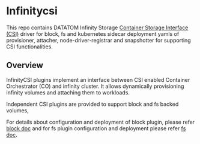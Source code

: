 # Infinitycsi

This repo contains DATATOM Infinity Storage
[Container Storage Interface (CSI)](https://github.com/container-storage-interface/)
driver for block, fs and kubernetes sidecar deployment yamls of provisioner,
attacher, node-driver-registrar and snapshotter for supporting CSI functionalities.

## Overview

InfinityCSI plugins implement an interface between CSI enabled Container Orchestrator
(CO) and infinity cluster. It allows dynamically provisioning infinity volumes and
attaching them to workloads.

Independent CSI plugins are provided to support block and fs backed volumes,

For details about configuration and deployment of block plugin, please refer
  [block doc](./docs/deploy-block.md) and
  for fs plugin configuration and deployment please
  refer [fs doc](./docs/deploy-fs.md).
